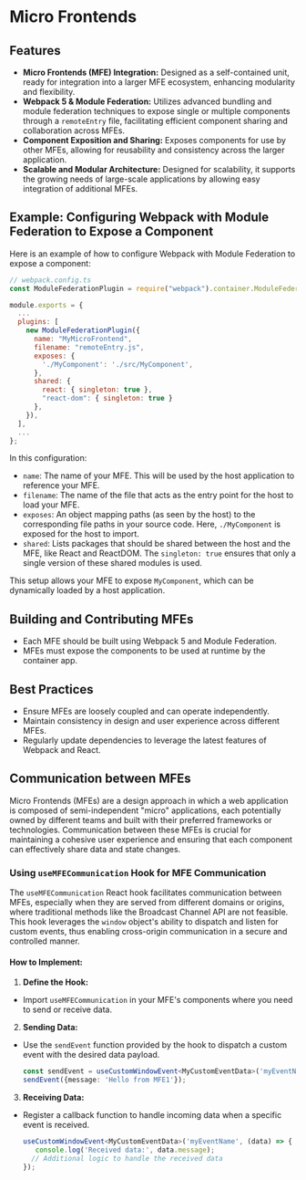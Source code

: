 # Micro Frontends

## Features

- **Micro Frontends (MFE) Integration:** Designed as a self-contained unit, ready for integration
  into a larger MFE ecosystem, enhancing modularity and flexibility.
- **Webpack 5 & Module Federation:** Utilizes advanced bundling and module federation techniques to
  expose single or multiple components through a `remoteEntry` file, facilitating efficient
  component sharing and collaboration across MFEs.
- **Component Exposition and Sharing:** Exposes components for use by other MFEs, allowing for
  reusability and consistency across the larger application.
- **Scalable and Modular Architecture:** Designed for scalability, it supports the growing needs of
  large-scale applications by allowing easy integration of additional MFEs.

## Example: Configuring Webpack with Module Federation to Expose a Component

Here is an example of how to configure Webpack with Module Federation to expose a component:

```javascript
// webpack.config.ts
const ModuleFederationPlugin = require("webpack").container.ModuleFederationPlugin;

module.exports = {
  ...
  plugins: [
    new ModuleFederationPlugin({
      name: "MyMicroFrontend",
      filename: "remoteEntry.js",
      exposes: {
        './MyComponent': './src/MyComponent',
      },
      shared: {
        react: { singleton: true },
        "react-dom": { singleton: true }
      },
    }),
  ],
  ...
};
```

In this configuration:

- `name`: The name of your MFE. This will be used by the host application to reference your MFE.
- `filename`: The name of the file that acts as the entry point for the host to load your MFE.
- `exposes`: An object mapping paths (as seen by the host) to the corresponding file paths in your
  source code. Here, `./MyComponent` is exposed for the host to import.
- `shared`: Lists packages that should be shared between the host and the MFE, like React and
  ReactDOM. The `singleton: true` ensures that only a single version of these shared modules is
  used.

This setup allows your MFE to expose `MyComponent`, which can be dynamically loaded by a host
application.

## Building and Contributing MFEs

- Each MFE should be built using Webpack 5 and Module Federation.
- MFEs must expose the components to be used at runtime by the container app.

## Best Practices

- Ensure MFEs are loosely coupled and can operate independently.
- Maintain consistency in design and user experience across different MFEs.
- Regularly update dependencies to leverage the latest features of Webpack and React.

## Communication between MFEs

Micro Frontends (MFEs) are a design approach in which a web application is composed of
semi-independent "micro" applications, each potentially owned by different teams and built with
their preferred frameworks or technologies. Communication between these MFEs is crucial for
maintaining a cohesive user experience and ensuring that each component can effectively share data
and state changes.

### Using `useMFECommunication` Hook for MFE Communication

The `useMFECommunication` React hook facilitates communication between MFEs, especially when they
are served from different domains or origins, where traditional methods like the Broadcast Channel
API are not feasible. This hook leverages the `window` object's ability to dispatch and listen for
custom events, thus enabling cross-origin communication in a secure and controlled manner.

#### How to Implement:

1. **Define the Hook:**

- Import `useMFECommunication` in your MFE's components where you need to send or receive data.

2. **Sending Data:**

- Use the `sendEvent` function provided by the hook to dispatch a custom event with the desired
  data payload.

   ```typescript
   const sendEvent = useCustomWindowEvent<MyCustomEventData>('myEventName');
   sendEvent({message: 'Hello from MFE1'});
   ```

3. **Receiving Data:**

- Register a callback function to handle incoming data when a specific event is received.

   ```typescript
   useCustomWindowEvent<MyCustomEventData>('myEventName', (data) => {
      console.log('Received data:', data.message);
     // Additional logic to handle the received data
   });
   ```
